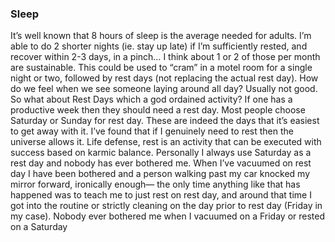 ### Sleep

It’s well known that 8 hours of sleep is the average needed for adults. I’m able to do 2 shorter nights 
(ie. stay up late) if I’m sufficiently rested, and recover within 2-3 days, in a pinch… I think about 1 
or 2 of those per month are sustainable. This could be used to “cram” in a motel room for a single 
night or two, followed by rest days (not replacing the actual rest day).
How do we feel when we see someone laying around all day? Usually not good. So what about Rest 
Days which a god ordained activity? If one has a productive week then they should need a rest day. 
Most people choose Saturday or Sunday for rest day. These are indeed the days that it’s easiest to get
away with it. I’ve found that if I genuinely need to rest then the universe allows it. Life defense, rest 
is an activity that can be executed with success based on karmic balance. Personally I always use 
Saturday as a rest day and nobody has ever bothered me. When I’ve vacuumed on rest day I have 
been bothered and a person walking past my car knocked my mirror forward, ironically enough—
the only time anything like that has happened was to teach me to just rest on rest day, and around 
that time I got into the routine or strictly cleaning on the day prior to rest day (Friday in my case). 
Nobody ever bothered me when I vacuumed on a Friday or rested on a Saturday